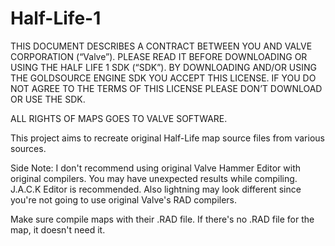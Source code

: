 # Half-Life-1
 
 
THIS DOCUMENT DESCRIBES A CONTRACT BETWEEN YOU AND VALVE CORPORATION (“Valve”). 
PLEASE READ IT BEFORE DOWNLOADING OR USING THE HALF LIFE 1 SDK (“SDK”). 
BY DOWNLOADING AND/OR USING THE GOLDSOURCE ENGINE SDK YOU ACCEPT THIS LICENSE. 
IF YOU DO NOT AGREE TO THE TERMS OF THIS LICENSE PLEASE DON’T DOWNLOAD OR USE THE SDK.

ALL RIGHTS OF MAPS GOES TO VALVE SOFTWARE.

This project aims to recreate original Half-Life map source files from various sources.

Side Note: I don't recommend using original Valve Hammer Editor with original compilers. You may have unexpected results while compiling. J.A.C.K Editor is recommended. Also lightning may look different since you're not going to use original Valve's RAD compilers.

Make sure compile maps with their .RAD file. If there's no .RAD file for the map, it doesn't need it.
